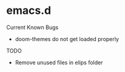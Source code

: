 # emacs.d
Current Known Bugs
- doom-themes do not get loaded properly

TODO
- Remove unused files in elips folder
